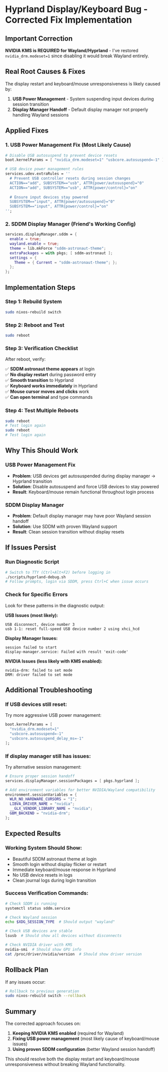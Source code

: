 # Hyprland Display/Keyboard Bug - Corrected Fix Implementation

## Important Correction

**NVIDIA KMS is REQUIRED for Wayland/Hyprland** - I've restored `nvidia_drm.modeset=1` since disabling it would break Wayland entirely.

## Real Root Causes & Fixes

The display restart and keyboard/mouse unresponsiveness is likely caused by:

1. **USB Power Management** - System suspending input devices during session transition
2. **Display Manager Handoff** - Default display manager not properly handling Wayland sessions

## Applied Fixes

### 1. USB Power Management Fix (Most Likely Cause)
```nix
# Disable USB autosuspend to prevent device resets
boot.kernelParams = [ "nvidia_drm.modeset=1" "usbcore.autosuspend=-1" ];

# USB device power management rules
services.udev.extraRules = ''
  # Prevent USB controller resets during session changes
  ACTION=="add", SUBSYSTEM=="usb", ATTR{power/autosuspend}="0"
  ACTION=="add", SUBSYSTEM=="usb", ATTR{power/control}="on"
  
  # Ensure input devices stay powered
  SUBSYSTEM=="input", ATTR{power/autosuspend}="0"
  SUBSYSTEM=="input", ATTR{power/control}="on"
'';
```

### 2. SDDM Display Manager (Friend's Working Config)
```nix
services.displayManager.sddm = {
  enable = true;
  wayland.enable = true;
  theme = lib.mkForce "sddm-astronaut-theme";
  extraPackages = with pkgs; [ sddm-astronaut ];
  settings = {
    Theme = { Current = "sddm-astronaut-theme"; };
  };
};
```

## Implementation Steps

### Step 1: Rebuild System
```bash
sudo nixos-rebuild switch
```

### Step 2: Reboot and Test
```bash
sudo reboot
```

### Step 3: Verification Checklist
After reboot, verify:

✅ **SDDM astronaut theme appears** at login  
✅ **No display restart** during password entry  
✅ **Smooth transition** to Hyprland  
✅ **Keyboard works immediately** in Hyprland  
✅ **Mouse cursor moves and clicks** work  
✅ **Can open terminal** and type commands  

### Step 4: Test Multiple Reboots
```bash
sudo reboot
# Test login again
sudo reboot  
# Test login again
```

## Why This Should Work

### USB Power Management Fix
- **Problem**: USB devices get autosuspended during display manager → Hyprland transition
- **Solution**: Disable autosuspend and force USB devices to stay powered
- **Result**: Keyboard/mouse remain functional throughout login process

### SDDM Display Manager
- **Problem**: Default display manager may have poor Wayland session handoff
- **Solution**: Use SDDM with proven Wayland support
- **Result**: Clean session transition without display resets

## If Issues Persist

### Run Diagnostic Script
```bash
# Switch to TTY (Ctrl+Alt+F2) before logging in
./scripts/hyprland-debug.sh
# Follow prompts, login via SDDM, press Ctrl+C when issue occurs
```

### Check for Specific Errors
Look for these patterns in the diagnostic output:

**USB Issues (most likely):**
```
USB disconnect, device number 3
usb 1-1: reset full-speed USB device number 2 using xhci_hcd
```

**Display Manager Issues:**
```
session failed to start
display-manager.service: Failed with result 'exit-code'
```

**NVIDIA Issues (less likely with KMS enabled):**
```
nvidia-drm: failed to set mode
DRM: driver failed to set mode
```

## Additional Troubleshooting

### If USB devices still reset:
Try more aggressive USB power management:
```nix
boot.kernelParams = [ 
  "nvidia_drm.modeset=1" 
  "usbcore.autosuspend=-1"
  "usbcore.autosuspend_delay_ms=-1"
];
```

### If display manager still has issues:
Try alternative session management:
```nix
# Ensure proper session handoff
services.displayManager.sessionPackages = [ pkgs.hyprland ];

# Add environment variables for better NVIDIA/Wayland compatibility
environment.sessionVariables = {
  WLR_NO_HARDWARE_CURSORS = "1";
  LIBVA_DRIVER_NAME = "nvidia";
  __GLX_VENDOR_LIBRARY_NAME = "nvidia";
  GBM_BACKEND = "nvidia-drm";
};
```

## Expected Results

### Working System Should Show:
- Beautiful SDDM astronaut theme at login
- Smooth login without display flicker or restart
- Immediate keyboard/mouse response in Hyprland
- No USB device resets in logs
- Clean journal logs during login transition

### Success Verification Commands:
```bash
# Check SDDM is running
systemctl status sddm.service

# Check Wayland session
echo $XDG_SESSION_TYPE  # Should output "wayland"

# Check USB devices are stable
lsusb  # Should show all devices without disconnects

# Check NVIDIA driver with KMS
nvidia-smi  # Should show GPU info
cat /proc/driver/nvidia/version  # Should show driver version
```

## Rollback Plan

If any issues occur:
```bash
# Rollback to previous generation
sudo nixos-rebuild switch --rollback
```

## Summary

The corrected approach focuses on:
1. **Keeping NVIDIA KMS enabled** (required for Wayland)
2. **Fixing USB power management** (most likely cause of keyboard/mouse issues)
3. **Using proven SDDM configuration** (better Wayland session handoff)

This should resolve both the display restart and keyboard/mouse unresponsiveness without breaking Wayland functionality.